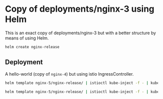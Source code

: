 # Copy of deployments/nginx-3 using Helm

This is an exact copy of deployments/nginx-3 but with a better structure by means of using Helm.

```sh
helm create nginx-release
```

## Deployment

A hello-world (copy of `nginx-4`) but using istio IngressController.

```sh
helm template nginx-5/nginx-release/ | istioctl kube-inject -f - | kubectl apply -f -
```
```sh
helm template nginx-5/nginx-release/ | istioctl kube-inject -f - | kubectl delete -f -
```
